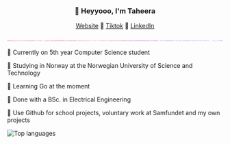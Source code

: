 <h3 align="center" color="ffbed0">👋 Heyyooo, I'm Taheera</h3>
<p align="center">
  <a href="https://www.taheera.no">Website</a> 💞
  <a href="https://www.tiktok.com/@taheera.py">Tiktok</a> 💞
  <a href="https://www.linkedin.com/in/taheera-ahmed-997750158/">LinkedIn</a> 
</p>

![just-a-line](https://github.com/taheeraahmed/taheeraahmed/blob/main/pastel-pink-blue-glittery-background.jpg?raw=true)

💚 Currently on 5th year Computer Science student

🐍 Studying in Norway at the Norwegian University of Science and Technology

🌿 Learning Go at the moment

🌱 Done with a BSc. in Electrical Engineering 

🥝 Use Github for school projects, voluntary work at Samfundet and my own projects

![Top languages](https://github-readme-stats.vercel.app/api/top-langs/?username=taheeraahmed&hide=jupyter%20notebook&show_icons=true&theme=radical/)

